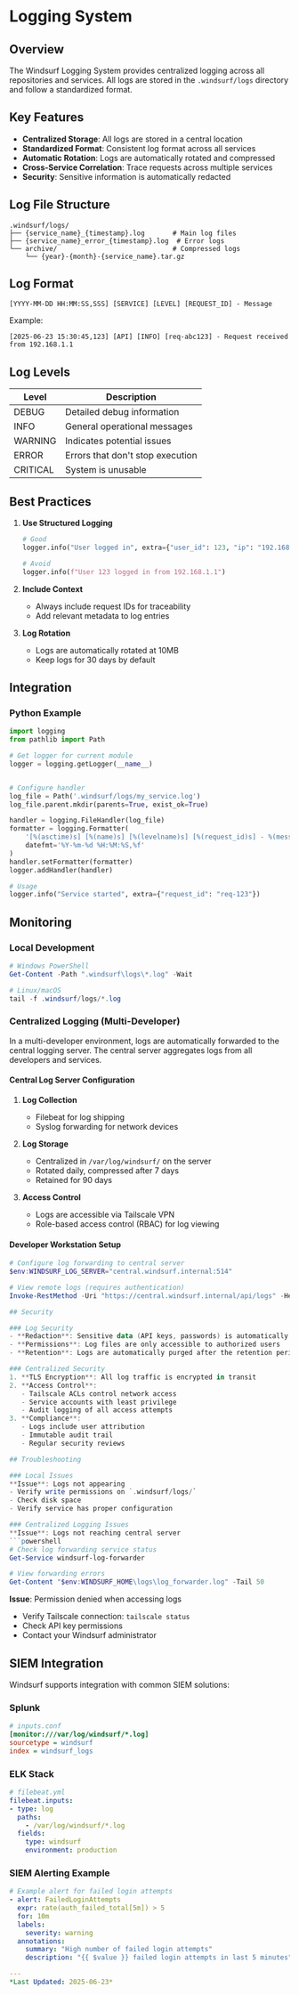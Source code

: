 # Logging System

## Overview

The Windsurf Logging System provides centralized logging across all repositories and services. All logs are stored in the `.windsurf/logs` directory and follow a standardized format.

## Key Features

- **Centralized Storage**: All logs are stored in a central location
- **Standardized Format**: Consistent log format across all services
- **Automatic Rotation**: Logs are automatically rotated and compressed
- **Cross-Service Correlation**: Trace requests across multiple services
- **Security**: Sensitive information is automatically redacted

## Log File Structure

```
.windsurf/logs/
├── {service_name}_{timestamp}.log       # Main log files
├── {service_name}_error_{timestamp}.log  # Error logs
└── archive/                             # Compressed logs
    └── {year}-{month}-{service_name}.tar.gz
```

## Log Format

```
[YYYY-MM-DD HH:MM:SS,SSS] [SERVICE] [LEVEL] [REQUEST_ID] - Message
```

Example:
```
[2025-06-23 15:30:45,123] [API] [INFO] [req-abc123] - Request received from 192.168.1.1
```

## Log Levels

| Level    | Description                          |
|----------|--------------------------------------|
| DEBUG    | Detailed debug information           |
| INFO     | General operational messages         |
| WARNING  | Indicates potential issues           |
| ERROR    | Errors that don't stop execution     |
| CRITICAL | System is unusable                   |


## Best Practices

1. **Use Structured Logging**
   ```python
   # Good
   logger.info("User logged in", extra={"user_id": 123, "ip": "192.168.1.1"})
   
   # Avoid
   logger.info(f"User 123 logged in from 192.168.1.1")
   ```

2. **Include Context**
   - Always include request IDs for traceability
   - Add relevant metadata to log entries

3. **Log Rotation**
   - Logs are automatically rotated at 10MB
   - Keep logs for 30 days by default

## Integration

### Python Example
```python
import logging
from pathlib import Path

# Get logger for current module
logger = logging.getLogger(__name__)


# Configure handler
log_file = Path('.windsurf/logs/my_service.log')
log_file.parent.mkdir(parents=True, exist_ok=True)

handler = logging.FileHandler(log_file)
formatter = logging.Formatter(
    '[%(asctime)s] [%(name)s] [%(levelname)s] [%(request_id)s] - %(message)s',
    datefmt='%Y-%m-%d %H:%M:%S,%f'
)
handler.setFormatter(formatter)
logger.addHandler(handler)

# Usage
logger.info("Service started", extra={"request_id": "req-123"})
```

## Monitoring

### Local Development
```powershell
# Windows PowerShell
Get-Content -Path ".windsurf\logs\*.log" -Wait

# Linux/macOS
tail -f .windsurf/logs/*.log
```

### Centralized Logging (Multi-Developer)
In a multi-developer environment, logs are automatically forwarded to the central logging server. The central server aggregates logs from all developers and services.

#### Central Log Server Configuration
1. **Log Collection**
   - Filebeat for log shipping
   - Syslog forwarding for network devices

2. **Log Storage**
   - Centralized in `/var/log/windsurf/` on the server
   - Rotated daily, compressed after 7 days
   - Retained for 90 days

3. **Access Control**
   - Logs are accessible via Tailscale VPN
   - Role-based access control (RBAC) for log viewing

#### Developer Workstation Setup
```powershell
# Configure log forwarding to central server
$env:WINDSURF_LOG_SERVER="central.windsurf.internal:514"

# View remote logs (requires authentication)
Invoke-RestMethod -Uri "https://central.windsurf.internal/api/logs" -Headers @{"Authorization" = "Bearer $env:WINDSURF_API_KEY"}

## Security

### Log Security
- **Redaction**: Sensitive data (API keys, passwords) is automatically redacted
- **Permissions**: Log files are only accessible to authorized users
- **Retention**: Logs are automatically purged after the retention period

### Centralized Security
1. **TLS Encryption**: All log traffic is encrypted in transit
2. **Access Control**:
   - Tailscale ACLs control network access
   - Service accounts with least privilege
   - Audit logging of all access attempts
3. **Compliance**:
   - Logs include user attribution
   - Immutable audit trail
   - Regular security reviews

## Troubleshooting

### Local Issues
**Issue**: Logs not appearing
- Verify write permissions on `.windsurf/logs/`
- Check disk space
- Verify service has proper configuration

### Centralized Logging Issues
**Issue**: Logs not reaching central server
```powershell
# Check log forwarding service status
Get-Service windsurf-log-forwarder

# View forwarding errors
Get-Content "$env:WINDSURF_HOME\logs\log_forwarder.log" -Tail 50
```

**Issue**: Permission denied when accessing logs
- Verify Tailscale connection: `tailscale status`
- Check API key permissions
- Contact your Windsurf administrator

## SIEM Integration

Windsurf supports integration with common SIEM solutions:

### Splunk
```ini
# inputs.conf
[monitor:///var/log/windsurf/*.log]
sourcetype = windsurf
index = windsurf_logs
```

### ELK Stack
```yaml
# filebeat.yml
filebeat.inputs:
- type: log
  paths:
    - /var/log/windsurf/*.log
  fields:
    type: windsurf
    environment: production
```

### SIEM Alerting Example
```yaml
# Example alert for failed login attempts
- alert: FailedLoginAttempts
  expr: rate(auth_failed_total[5m]) > 5
  for: 10m
  labels:
    severity: warning
  annotations:
    summary: "High number of failed login attempts"
    description: "{{ $value }} failed login attempts in last 5 minutes"

---
*Last Updated: 2025-06-23*
